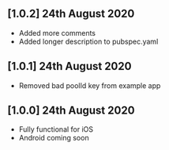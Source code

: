 ## [1.0.2] 24th August 2020

* Added more comments
* Added longer description to pubspec.yaml

## [1.0.1] 24th August 2020

* Removed bad poolId key from example app

## [1.0.0] 24th August 2020

* Fully functional for iOS
* Android coming soon

